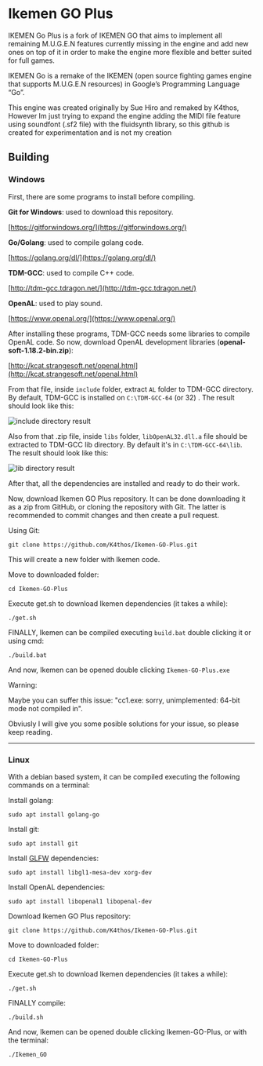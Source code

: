 # Ikemen GO Plus #

IKEMEN Go Plus is a fork of IKEMEN GO that aims to implement all remaining M.U.G.E.N features currently missing in the engine and add new ones on top of it in order to make the engine more flexible and better suited for full games.

IKEMEN Go is a remake of the IKEMEN (open source fighting games engine that supports M.U.G.E.N resources) in Google’s Programming Language “Go”.

This engine was created originally by Sue Hiro and remaked by K4thos, However Im just trying to expand the engine adding the MIDI file feature using soundfont (.sf2 file) with the fluidsynth library, so this github is created for experimentation and is not my creation

## Building ##

### Windows ###

First, there are some programs to install before compiling.

**Git for Windows**: used to download this repository.

[https://gitforwindows.org/](https://gitforwindows.org/)

**Go/Golang**: used to compile golang code.

[https://golang.org/dl/](https://golang.org/dl/)

**TDM-GCC**: used to compile C++ code.

[http://tdm-gcc.tdragon.net/](http://tdm-gcc.tdragon.net/)


**OpenAL**: used to play sound.

[https://www.openal.org/](https://www.openal.org/)

After installing these programs, TDM-GCC needs some libraries to compile OpenAL code. So now, download OpenAL development libraries (**openal-soft-1.18.2-bin.zip**):

[http://kcat.strangesoft.net/openal.html](http://kcat.strangesoft.net/openal.html)

From that file, inside `include` folder, extract `AL` folder to TDM-GCC directory. By default, TDM-GCC is installed on `C:\TDM-GCC-64` (or 32) . The result should look like this:

![include directory result](https://vgy.me/oY3Zuk.png)

Also from that .zip file, inside `libs` folder, `libOpenAL32.dll.a` file should be extracted to TDM-GCC lib directory. By default it's in `C:\TDM-GCC-64\lib`. The result should look like this:

![lib directory result](https://vgy.me/c7FsG3.png)

After that, all the dependencies are installed and ready to do their work.

Now, download Ikemen GO Plus repository. It can be done downloading it as a zip from GitHub, or cloning the repository with Git. The latter is recommended to commit changes and then create a pull request.

Using Git:

`git clone https://github.com/K4thos/Ikemen-GO-Plus.git`

This will create a new folder with Ikemen code.

Move to downloaded folder:

`cd Ikemen-GO-Plus`

Execute get.sh to download Ikemen dependencies (it takes a while):

`./get.sh`

FINALLY, Ikemen can be compiled executing `build.bat` double clicking it or using cmd:

`./build.bat`

And now, Ikemen can be opened double clicking `Ikemen-GO-Plus.exe`

Warning:


Maybe you can suffer this issue:
"cc1.exe: sorry, unimplemented: 64-bit mode not compiled in".

Obviusly I will give you some posible solutions for your issue, so please keep reading.



----------

### Linux ###

With a debian based system, it can be compiled executing the following commands on a terminal:

Install golang:

`sudo apt install golang-go`

Install git:

`sudo apt install git`

Install [GLFW](https://github.com/go-gl/glfw) dependencies:

`sudo apt install libgl1-mesa-dev xorg-dev`

Install OpenAL dependencies:

`sudo apt install libopenal1 libopenal-dev`

Download Ikemen GO Plus repository:

`git clone https://github.com/K4thos/Ikemen-GO-Plus.git`

Move to downloaded folder:

`cd Ikemen-GO-Plus`

Execute get.sh to download Ikemen dependencies (it takes a while):

`./get.sh`

FINALLY compile:

`./build.sh`

And now, Ikemen can be opened double clicking Ikemen-GO-Plus, or with the terminal:

`./Ikemen_GO`
